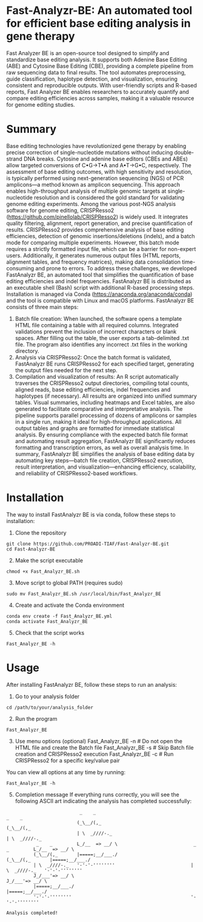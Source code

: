 # Fast-Analyzr-BE: An automated tool for efficient base editing analysis in gene therapy
Fast Analyzer BE is an open-source tool designed to simplify and standardize base editing analysis. It supports both Adenine Base Editing (ABE) and Cytosine Base Editing (CBE), providing a complete pipeline from raw sequencing data to final results. The tool automates preprocessing, guide classification, haplotype detection, and visualization, ensuring consistent and reproducible outputs. With user-friendly scripts and R-based reports, Fast Analyzer BE enables researchers to accurately quantify and compare editing efficiencies across samples, making it a valuable resource for genome editing studies.
# Summary
Base editing technologies have revolutionized gene therapy by enabling precise correction of single-nucleotide mutations without inducing double-strand DNA breaks. Cytosine and adenine base editors (CBEs and ABEs) allow targeted conversions of C•G→T•A and A•T→G•C, respectively. The assessment of base editing outcomes, with high sensitivity and resolution, is typically performed using next-generation sequencing (NGS) of PCR amplicons—a method known as amplicon sequencing. This approach enables high-throughput analysis of multiple genomic targets at single-nucleotide resolution and is considered the gold standard for validating genome editing experiments.
Among the various post-NGS analysis software for genome editing, CRISPResso2 (https://github.com/pinellolab/CRISPResso2) is widely used. It integrates quality filtering, alignment, report generation, and precise quantification of results. CRISPResso2 provides comprehensive analysis of base editing efficiencies, detection of genomic insertions/deletions (indels), and a batch mode for comparing multiple experiments. However, this batch mode requires a strictly formatted input file, which can be a barrier for non-expert users. Additionally, it generates numerous output files (HTML reports, alignment tables, and frequency matrices), making data consolidation time-consuming and prone to errors.
To address these challenges, we developed FastAnalyzr BE, an automated tool that simplifies the quantification of base editing efficiencies and indel frequencies. FastAnalyzr BE is distributed as an executable shell (Bash) script with additional R-based processing steps. Installation is managed via Conda (https://anaconda.org/anaconda/conda) and the tool is compatible with Linux and macOS platforms.
FastAnalyzr BE consists of three main steps:
1) Batch file creation: When launched, the software opens a template HTML file containing a table with all required columns. Integrated validations prevent the inclusion of incorrect characters or blank spaces. After filling out the table, the user exports a tab-delimited .txt file. The program also identifies any incorrect .txt files in the working directory.
2) Analysis via CRISPResso2: Once the batch format is validated, FastAnalyzr BE runs CRISPResso2 for each specified target, generating the output files needed for the next step.
3) Compilation and visualization of results: An R script automatically traverses the CRISPResso2 output directories, compiling total counts, aligned reads, base editing efficiencies, indel frequencies and haplotypes (if necessary). All results are organized into unified summary tables. Visual summaries, including heatmaps and Excel tables, are also generated to facilitate comparative and interpretative analysis.
The pipeline supports parallel processing of dozens of amplicons or samples in a single run, making it ideal for high-throughput applications. All output tables and graphs are formatted for immediate statistical analysis. By ensuring compliance with the expected batch file format and automating result aggregation, FastAnalyzr BE significantly reduces formatting and transcription errors, as well as overall analysis time.
In summary, FastAnalyzr BE simplifies the analysis of base editing data by automating key steps—batch file creation, CRISPResso2 execution, result interpretation, and visualization—enhancing efficiency, scalability, and reliability of CRISPResso2-based workflows.

# Installation
The way to install FastAnalyzr BE is via conda, follow these steps to installation:

1. Clone the repository
```
git clone https://github.com/PROADI-TIAF/Fast-Analyzr-BE.git
cd Fast-Analyzr-BE
```

2. Make the script executable
```
chmod +x Fast_Analyzr_BE.sh
```

3. Move script to global PATH (requires sudo)
```
sudo mv Fast_Analyzr_BE.sh /usr/local/bin/Fast_Analyzr_BE
```

4. Create and activate the Conda environment
```
conda env create -f Fast_Analyzr_BE.yml
conda activate Fast_Analyzr_BE
```

5. Check that the script works
```
Fast_Analyzr_BE -h
```

# Usage
After installing FastAnalyzr BE, follow these steps to run an analysis:

1. Go to your analysis folder
```
cd /path/to/your/analysis_folder
```

2. Run the program
```
Fast_Analyzr_BE
```

3. Use menu options (optional)
Fast_Analyzr_BE -n      # Do not open the HTML file and create the Batch file
Fast_Analyzr_BE -s      # Skip Batch file creation and CRISPResso2 execution
Fast_Analyzr_BE -c      # Run CRISPResso2 for a specific key/value pair

You can view all options at any time by running:
```
Fast_Analyzr_BE -h
```

5. Completion message
If everything runs correctly, you will see the following ASCII art indicating the analysis has completed successfully:
```
                           _    _                                                     _    _
                          (_\__/(,_                                                  (_\__/(,_
                          | \  _////-._                                             | \  _////-._
           _    _         L_/__  => __/ \                            _    _         L_/__  => __/ \
          (_\__/(,_       |=====;__/___./                           (_\__/(,_       |=====;__/___./
          | \  _////-._   '-'-'-''''''''                            | \  _////-._   '-'-'-''''''''
          J_/___'=> __/ \                                           J_/___'=> __/ \
          |=====;__/___./                                           |=====;__/___./
          '-'-'-''''''''                                            '-'-'-''''''''

Analysis completed!
```
